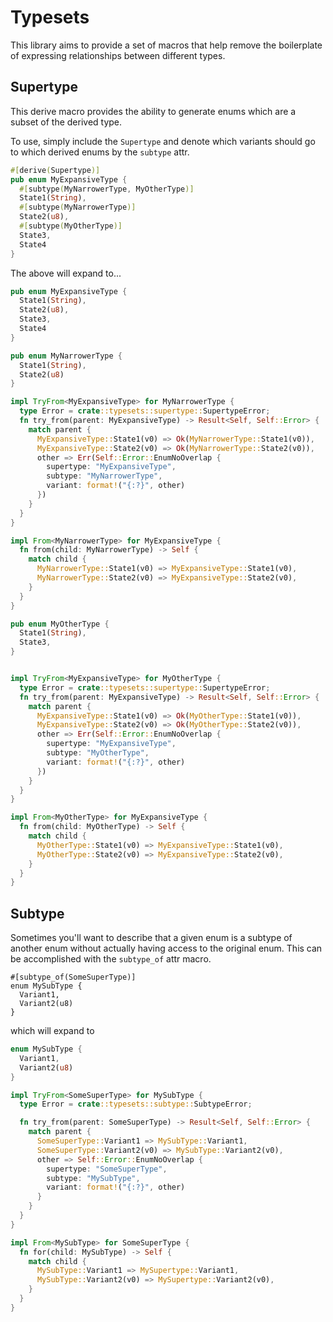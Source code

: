 # Typesets

This library aims to provide a set of macros that help remove the boilerplate of expressing relationships between different types.

## Supertype

This derive macro provides the ability to generate enums which are a subset of the derived type.

To use, simply include the `Supertype` and denote which variants should go to which derived enums by the `subtype` attr.

```rust
#[derive(Supertype)]
pub enum MyExpansiveType {
  #[subtype(MyNarrowerType, MyOtherType)]
  State1(String),
  #[subtype(MyNarrowerType)]
  State2(u8),
  #[subtype(MyOtherType)]
  State3,
  State4
}
```

The above will expand to...

```rust
pub enum MyExpansiveType {
  State1(String),
  State2(u8),
  State3,
  State4
}

pub enum MyNarrowerType {
  State1(String),
  State2(u8)
}

impl TryFrom<MyExpansiveType> for MyNarrowerType {
  type Error = crate::typesets::supertype::SupertypeError;
  fn try_from(parent: MyExpansiveType) -> Result<Self, Self::Error> {
    match parent {
      MyExpansiveType::State1(v0) => Ok(MyNarrowerType::State1(v0)),
      MyExpansiveType::State2(v0) => Ok(MyNarrowerType::State2(v0)),
      other => Err(Self::Error::EnumNoOverlap {
        supertype: "MyExpansiveType",
        subtype: "MyNarrowerType",
        variant: format!("{:?}", other)
      })
    }
  }
}

impl From<MyNarrowerType> for MyExpansiveType {
  fn from(child: MyNarrowerType) -> Self {
    match child {
      MyNarrowerType::State1(v0) => MyExpansiveType::State1(v0),
      MyNarrowerType::State2(v0) => MyExpansiveType::State2(v0),
    }
  }
}

pub enum MyOtherType {
  State1(String),
  State3,
}


impl TryFrom<MyExpansiveType> for MyOtherType {
  type Error = crate::typesets::supertype::SupertypeError;
  fn try_from(parent: MyExpansiveType) -> Result<Self, Self::Error> {
    match parent {
      MyExpansiveType::State1(v0) => Ok(MyOtherType::State1(v0)),
      MyExpansiveType::State2(v0) => Ok(MyOtherType::State2(v0)),
      other => Err(Self::Error::EnumNoOverlap {
        supertype: "MyExpansiveType",
        subtype: "MyOtherType",
        variant: format!("{:?}", other)
      })
    }
  }
}

impl From<MyOtherType> for MyExpansiveType {
  fn from(child: MyOtherType) -> Self {
    match child {
      MyOtherType::State1(v0) => MyExpansiveType::State1(v0),
      MyOtherType::State2(v0) => MyExpansiveType::State2(v0),
    }
  }
}
```

## Subtype

Sometimes you'll want to describe that a given enum is a subtype of another enum without actually having access to the original enum.
This can be accomplished with the `subtype_of` attr macro.

```
#[subtype_of(SomeSuperType)]
enum MySubType {
  Variant1,
  Variant2(u8)
}
```

which will expand to

```rust
enum MySubType {
  Variant1,
  Variant2(u8)
}

impl TryFrom<SomeSuperType> for MySubType {
  type Error = crate::typesets::subtype::SubtypeError;

  fn try_from(parent: SomeSuperType) -> Result<Self, Self::Error> {
    match parent {
      SomeSuperType::Variant1 => MySubType::Variant1,
      SomeSuperType::Variant2(v0) => MySubType::Variant2(v0),
      other => Self::Error::EnumNoOverlap {
        supertype: "SomeSuperType",
        subtype: "MySubType",
        variant: format!("{:?}", other)
      }
    }
  }
}

impl From<MySubType> for SomeSuperType {
  fn for(child: MySubType) -> Self {
    match child {
      MySubType::Variant1 => MySupertype::Variant1,
      MySubType::Variant2(v0) => MySupertype::Variant2(v0),
    }
  }
}
```
